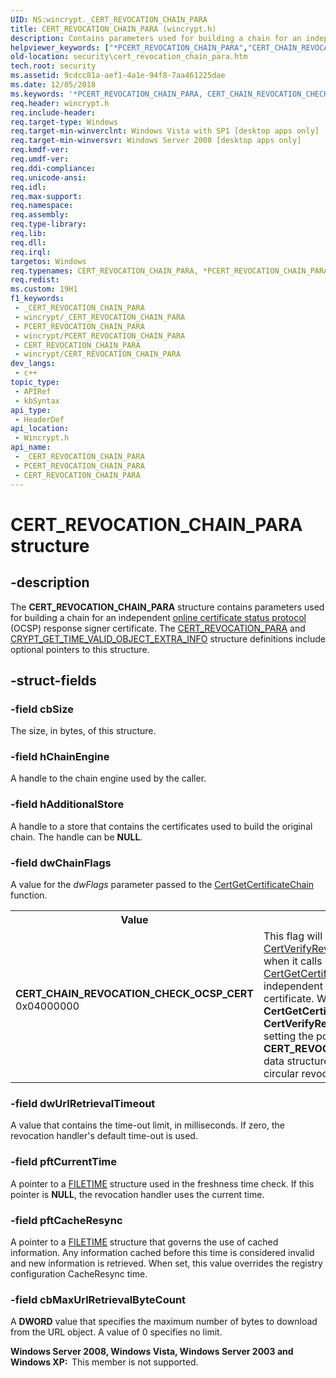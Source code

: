 ```yaml
---
UID: NS:wincrypt._CERT_REVOCATION_CHAIN_PARA
title: CERT_REVOCATION_CHAIN_PARA (wincrypt.h)
description: Contains parameters used for building a chain for an independent online certificate status protocol (OCSP) response signer certificate.
helpviewer_keywords: ["*PCERT_REVOCATION_CHAIN_PARA","CERT_CHAIN_REVOCATION_CHECK_OCSP_CERT","CERT_REVOCATION_CHAIN_PARA","CERT_REVOCATION_CHAIN_PARA structure [Security]","PCERT_REVOCATION_CHAIN_PARA","PCERT_REVOCATION_CHAIN_PARA structure pointer [Security]","security.cert_revocation_chain_para","wincrypt/CERT_REVOCATION_CHAIN_PARA","wincrypt/PCERT_REVOCATION_CHAIN_PARA"]
old-location: security\cert_revocation_chain_para.htm
tech.root: security
ms.assetid: 9cdcc81a-aef1-4a1e-94f8-7aa461225dae
ms.date: 12/05/2018
ms.keywords: '*PCERT_REVOCATION_CHAIN_PARA, CERT_CHAIN_REVOCATION_CHECK_OCSP_CERT, CERT_REVOCATION_CHAIN_PARA, CERT_REVOCATION_CHAIN_PARA structure [Security], PCERT_REVOCATION_CHAIN_PARA, PCERT_REVOCATION_CHAIN_PARA structure pointer [Security], security.cert_revocation_chain_para, wincrypt/CERT_REVOCATION_CHAIN_PARA, wincrypt/PCERT_REVOCATION_CHAIN_PARA'
req.header: wincrypt.h
req.include-header: 
req.target-type: Windows
req.target-min-winverclnt: Windows Vista with SP1 [desktop apps only]
req.target-min-winversvr: Windows Server 2008 [desktop apps only]
req.kmdf-ver: 
req.umdf-ver: 
req.ddi-compliance: 
req.unicode-ansi: 
req.idl: 
req.max-support: 
req.namespace: 
req.assembly: 
req.type-library: 
req.lib: 
req.dll: 
req.irql: 
targetos: Windows
req.typenames: CERT_REVOCATION_CHAIN_PARA, *PCERT_REVOCATION_CHAIN_PARA
req.redist: 
ms.custom: 19H1
f1_keywords:
 - _CERT_REVOCATION_CHAIN_PARA
 - wincrypt/_CERT_REVOCATION_CHAIN_PARA
 - PCERT_REVOCATION_CHAIN_PARA
 - wincrypt/PCERT_REVOCATION_CHAIN_PARA
 - CERT_REVOCATION_CHAIN_PARA
 - wincrypt/CERT_REVOCATION_CHAIN_PARA
dev_langs:
 - c++
topic_type:
 - APIRef
 - kbSyntax
api_type:
 - HeaderDef
api_location:
 - Wincrypt.h
api_name:
 - _CERT_REVOCATION_CHAIN_PARA
 - PCERT_REVOCATION_CHAIN_PARA
 - CERT_REVOCATION_CHAIN_PARA
---
```


# CERT_REVOCATION_CHAIN_PARA structure


## -description

The <b>CERT_REVOCATION_CHAIN_PARA</b> structure contains parameters used for building a chain for an independent <a href="/windows/win32/api/wincrypt/ns-wincrypt-crypt_get_time_valid_object_extra_info">online certificate status protocol</a> (OCSP) response signer certificate. The <a href="/windows/desktop/api/wincrypt/ns-wincrypt-cert_revocation_para">CERT_REVOCATION_PARA</a> and <a href="/windows/desktop/api/wincrypt/ns-wincrypt-crypt_get_time_valid_object_extra_info">CRYPT_GET_TIME_VALID_OBJECT_EXTRA_INFO</a> structure definitions include optional pointers to this structure.

## -struct-fields

### -field cbSize

The size, in bytes, of this structure.

### -field hChainEngine

A handle to the chain engine used by the caller.

### -field hAdditionalStore

A handle to a store that contains the certificates used to build the original chain. The handle can be <b>NULL</b>.

### -field dwChainFlags

A value for the <i>dwFlags</i> parameter passed to the <a href="/windows/desktop/api/wincrypt/nf-wincrypt-certgetcertificatechain">CertGetCertificateChain</a> function.

<table>
<tr>
<th>Value</th>
<th>Meaning</th>
</tr>
<tr>
<td width="40%"><a id="CERT_CHAIN_REVOCATION_CHECK_OCSP_CERT"></a><a id="cert_chain_revocation_check_ocsp_cert"></a><dl>
<dt><b>CERT_CHAIN_REVOCATION_CHECK_OCSP_CERT</b></dt>
<dt>0x04000000</dt>
</dl>
</td>
<td width="60%">
This flag will be set by the <a href="/windows/desktop/api/wincrypt/nf-wincrypt-certverifyrevocation">CertVerifyRevocation</a> provider when it
calls <a href="/windows/desktop/api/wincrypt/nf-wincrypt-certgetcertificatechain">CertGetCertificateChain</a> with an independent OCSP signer certificate.
When set, <b>CertGetCertificateChain</b> will call <b>CertVerifyRevocation</b> without
setting the pointer to the above <b>CERT_REVOCATION_CHAIN_PARA</b> data structure; this helps to prevent circular revocation checking.

</td>
</tr>
</table>

### -field dwUrlRetrievalTimeout

A value that contains the time-out limit, in milliseconds. If zero, the revocation handler's default time-out is used.

### -field pftCurrentTime

A pointer to a <a href="/windows/desktop/api/minwinbase/ns-minwinbase-filetime">FILETIME</a> structure used in the freshness time check. If this pointer is <b>NULL</b>, the revocation handler uses the current time.

### -field pftCacheResync

A pointer to a <a href="/windows/desktop/api/minwinbase/ns-minwinbase-filetime">FILETIME</a> structure that governs the use of cached information. Any information cached  before this time is considered invalid and new information is retrieved. When set, this value overrides
    the registry configuration CacheResync time.

### -field cbMaxUrlRetrievalByteCount

A <b>DWORD</b> value that specifies the maximum number of bytes to download from the URL object. A value of 0 specifies no limit.

<b>Windows Server 2008, Windows Vista, Windows Server 2003 and Windows XP:  </b>This member is not supported.

